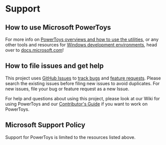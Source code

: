 # Support


## How to use Microsoft PowerToys 

For more info on [PowerToys overviews and how to use the utilities][usingPowerToys-docs-link], or any other tools and resources for [Windows development environments](https://docs.microsoft.com/windows/dev-environment/overview), head over to [docs.microsoft.com][usingPowerToys-docs-link]! 

## How to file issues and get help  

This project uses [GitHub Issues][gh-issue] to [track bugs][gh-bug] and [feature requests][gh-feature]. Please search the existing issues before filing new issues to avoid duplicates.  For new issues, file your bug or 
feature request as a new Issue.

For help and questions about using this project, please look at our Wiki for using PowerToys and our [Contributor's Guide][contributor] if you want to work on PowerToys.

## Microsoft Support Policy  

Support for PowerToys is limited to the resources listed above.

[gh-issue]: https://github.com/microsoft/PowerToys/issues/new/choose
[gh-bug]: https://github.com/microsoft/PowerToys/issues/new?assignees=&labels=Issue-Bug&template=bug_report.md&title=
[gh-feature]: https://github.com/microsoft/PowerToys/issues/new?assignees=&labels=&template=feature_request.md&title=
[wiki]: https://github.com/microsoft/PowerToys/wiki
[contributor]: https://github.com/microsoft/PowerToys/blob/main/CONTRIBUTING.md
[usingPowerToys-docs-link]: https://aka.ms/powertoys-docs
